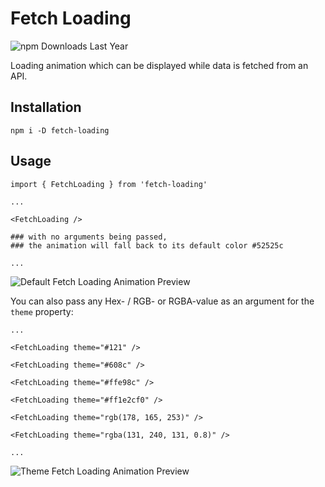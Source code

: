 # Fetch Loading

![npm Downloads Last Year](https://img.shields.io/npm/dy/fetch-loading)

Loading animation which can be displayed while data is fetched from an API.

## Installation

```
npm i -D fetch-loading
```

## Usage

```
import { FetchLoading } from 'fetch-loading'

...

<FetchLoading />

### with no arguments being passed,
### the animation will fall back to its default color #52525c

...

```

![Default Fetch Loading Animation Preview](https://github.com/user-attachments/assets/b4ee8647-0b14-4af4-8f67-cba615b31031)

You can also pass any Hex- / RGB- or RGBA-value as an argument for the `theme` property:

```
...

<FetchLoading theme="#121" />

<FetchLoading theme="#608c" />

<FetchLoading theme="#ffe98c" />

<FetchLoading theme="#ff1e2cf0" />

<FetchLoading theme="rgb(178, 165, 253)" />

<FetchLoading theme="rgba(131, 240, 131, 0.8)" />

...
```

![Theme Fetch Loading Animation Preview](https://github.com/user-attachments/assets/e0179995-309a-46f0-988f-70bf3e2ce9d6)
